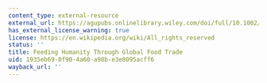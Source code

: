 ```yaml
---
content_type: external-resource
external_url: https://agupubs.onlinelibrary.wiley.com/doi/full/10.1002/2014EF000250
has_external_license_warning: true
license: https://en.wikipedia.org/wiki/All_rights_reserved
status: ''
title: Feeding Humanity Through Global Food Trade
uid: 1935eb69-0f90-4a60-a98b-e3e8095acff6
wayback_url: ''
---
```

